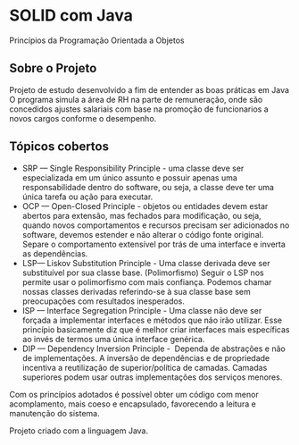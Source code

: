 # SOLID com Java 
Princípios da Programação Orientada a Objetos

## Sobre o Projeto
Projeto de estudo desenvolvido a fim de entender as boas práticas em Java
O programa simula a área de RH na parte de remuneração, onde são concedidos ajustes salariais com base na promoção de funcionarios a novos cargos conforme o desempenho.

## Tópicos cobertos 

* SRP — Single Responsibility Principle - uma classe deve ser especializada em um único assunto e possuir apenas uma responsabilidade dentro do software, ou seja, a classe deve ter uma única tarefa ou ação para executar.
* OCP — Open-Closed Principle - objetos ou entidades devem estar abertos para extensão, mas fechados para modificação, ou seja, quando novos comportamentos e recursos precisam ser adicionados no software, devemos estender e não alterar o código fonte original.
Separe o comportamento extensível por trás de uma interface e inverta as dependências.
* LSP— Liskov Substitution Principle - Uma classe derivada deve ser substituível por sua classe base. (Polimorfismo)
Seguir o LSP nos permite usar o polimorfismo com mais confiança. Podemos chamar nossas classes derivadas referindo-se à sua classe base sem preocupações com resultados inesperados.
* ISP — Interface Segregation Principle - Uma classe não deve ser forçada a implementar interfaces e métodos que não irão utilizar.
Esse princípio basicamente diz que é melhor criar interfaces mais específicas ao invés de termos uma única interface genérica.
* DIP — Dependency Inversion Principle -  Dependa de abstrações e não de implementações.
A inversão de dependências e de propriedade incentiva a reutilização de superior/política de camadas. Camadas superiores podem usar outras implementações dos serviços menores.

Com os princípios adotados é possível obter um código com menor acomplamento, mais coeso e encapsulado, favorecendo a leitura e manutenção do sistema. 

Projeto criado com a linguagem Java. 
